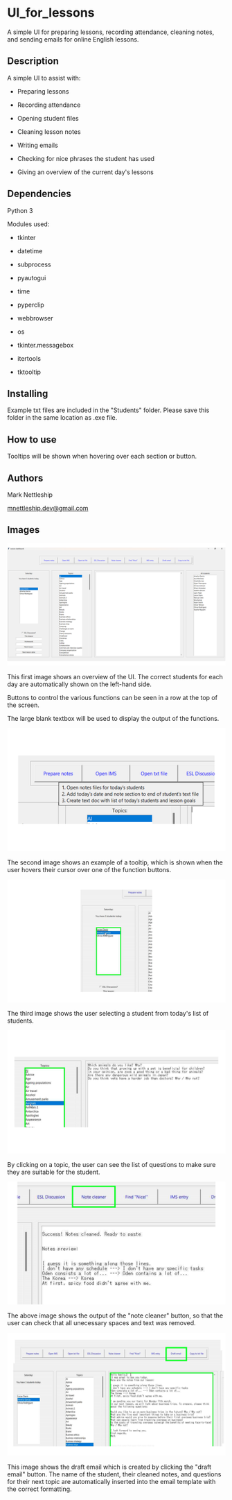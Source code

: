# UI_for_lessons
A simple UI for preparing lessons, recording attendance, cleaning notes, and sending emails for online English lessons.

## Description
A simple UI to assist with:

* Preparing lessons

* Recording attendance

* Opening student files

* Cleaning lesson notes

* Writing emails

* Checking for nice phrases the student has used

* Giving an overview of the current day's lessons

## Dependencies

Python 3

Modules used:

* tkinter 

* datetime

* subprocess

* pyautogui

* time

* pyperclip

* webbrowser

* os

* tkinter.messagebox

* itertools

* tktooltip

## Installing

Example txt files are included in the "Students" folder. Please save this folder in the same location as .exe file.

## How to use

Tooltips will be shown when hovering over each section or button.

## Authors

Mark Nettleship

mnettleship.dev@gmail.com

## Images

![A screenshot of the UI](UI_Screenshots/Slide8.png)

This first image shows an overview of the UI. The correct students for each day are automatically shown on the left-hand side. 

Buttons to control the various functions can be seen in a row at the top of the screen.

The large blank textbox will be used to display the output of the functions.

![A screenshot of the UI](UI_Screenshots/Slide1.PNG)

The second image shows an example of a tooltip, which is shown when the user hovers their cursor over one of the function buttons.

![A screenshot of the UI](UI_Screenshots/Slide2.PNG)

The third image shows the user selecting a student from today's list of students.

![A screenshot of the UI](UI_Screenshots/Slide3.PNG)

By clicking on a topic, the user can see the list of questions to make sure they are suitable for the student.

![A screenshot of the UI](UI_Screenshots/Slide4.PNG)

The above image shows the output of the "note cleaner" button, so that the user can check that all unecessary spaces and text was removed.

![A screenshot of the UI](UI_Screenshots/Slide6.png)

This image shows the draft email which is created by clicking the "draft email" button. The name of the student, their cleaned notes, and questions for their next topic are automatically inserted into the email template with the correct formatting.


